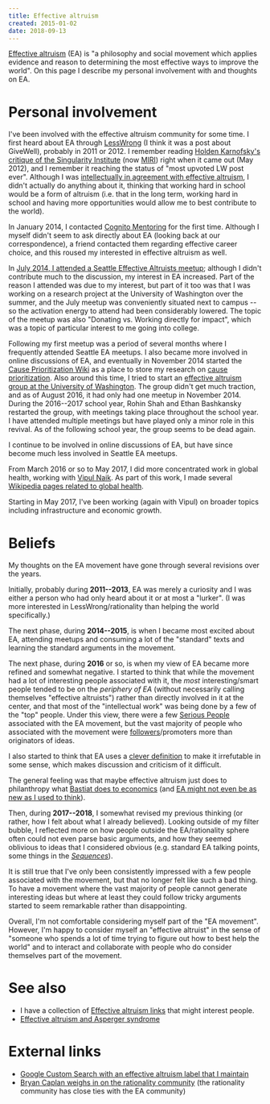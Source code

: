 ```yaml
---
title: Effective altruism
created: 2015-01-02
date: 2018-09-13
---
```


[Effective altruism](https://en.wikipedia.org/wiki/Effective_altruism) (EA) is "a philosophy and social movement which applies evidence and reason to determining the most effective ways to improve the world".
On this page I describe my personal involvement with and thoughts on EA.

# Personal involvement

I've been involved with the effective altruism community for some time.
I first heard about EA through [LessWrong]() (I think it was a post about GiveWell), probably in 2011 or 2012.
I remember reading [Holden Karnofsky's critique of the Singularity Institute](http://lesswrong.com/lw/cbs/thoughts_on_the_singularity_institute_si/) (now [MIRI](https://timelines.issarice.com/wiki/Timeline_of_Machine_Intelligence_Research_Institute)) right when it came out (May 2012), and I remember it reaching the status of "most upvoted LW post ever".
Although I was [intellectually in agreement with effective altruism](https://www.quora.com/As-someone-who-is-intellectually-in-agreement-with-effective-altruism-but-hasnt-started-earning-money-of-my-own-how-can-I-best-contribute-to-the-Effective-Altruism-Forum), I didn't actually do anything about it, thinking that working hard in school would be a form of altruism (i.e. that in the long term, working hard in school and having more opportunities would allow me to best contribute to the world).

In January 2014, I contacted [Cognito Mentoring]() for the first time.
Although I myself didn't seem to ask directly about EA (looking back at our correspondence), a friend contacted them regarding effective career choice, and this roused my interested in effective altruism as well.

In [July 2014, I attended a Seattle Effective Altruists meetup](https://www.facebook.com/events/266352430227314/); although I didn't contribute much to the discussion, my interest in EA increased.
Part of the reason I attended was due to my interest, but part of it too was
that I was working on a research project at the University of Washington over
the summer, and the July meetup was conveniently situated next to campus -- so
the activation energy to attend had been considerably lowered.
The topic of the meetup was also "Donating vs. Working directly for impact",
which was a topic of particular interest to me going into college.

Following my first meetup was a period of several months where I frequently attended Seattle EA meetups.
I also became more involved in online discussions of EA, and eventually in November 2014 started the [Cause Prioritization Wiki](http://causeprioritization.org/) as a place to store my research on [cause prioritization]().
Also around this time, I tried to start an [effective altruism group at the University of Washington](https://www.facebook.com/groups/EffectiveAltruismUW).
The group didn't get much traction, and as of August 2016, it had only had one
meetup in November 2014.
During the 2016--2017 school year, Rohin Shah and Ethan Bashkansky restarted
the group, with meetings taking place throughout the school year.
I have attended multiple meetings but have played only a minor role in this
revival.
As of the following school year, the group seems to be dead again.

I continue to be involved in online discussions of EA, but have since become much less involved in Seattle EA meetups.

From March 2016 or so to May 2017, I did more concentrated work in global health, working with [Vipul Naik](https://vipulnaik.com/).
As part of this work, I made several [Wikipedia pages related to global health](wikipedia#global-health).

Starting in May 2017, I've been working (again with Vipul) on broader topics
including infrastructure and economic growth.

# Beliefs

My thoughts on the EA movement have gone through several revisions over
the years.

Initially, probably during **2011--2013**, EA was merely a curiosity and I
was either a person who had only heard about it or at most a "lurker".
(I was more interested in LessWrong/rationality than helping the world
specifically.)

The next phase, during **2014--2015**, is when I became most excited
about EA, attending meetups and consuming a lot of the "standard"
texts and learning the standard arguments in the movement.

The next phase, during **2016** or so, is when my view of EA became
more refined and somewhat negative. I started to think that while the
movement had a lot of interesting people associated with it, the
_most_ interesting/smart people tended to be on the _periphery of EA_
(without necessarily calling themselves "effective altruists") rather
than directly involved in it at the center, and that most of the
"intellectual work" was being done by a few of the "top" people. Under
this view, there were a few [Serious
People](https://equilibriabook.com/molochs-toolbox/) associated with
the EA movement, but the vast majority of people who associated with
the movement were
[followers](https://www.econlib.org/archives/2005/05/motivating_shee.html)/promoters
more than originators of ideas.

I also started to think that EA uses a [clever definition](http://effective-altruism.com/ea/df/the_outside_critics_of_effective_altruism/26u) to make it irrefutable in some sense, which makes discussion and criticism of it difficult.

The general feeling was that maybe effective altruism just does to
philanthropy what [Bastiat does to
economics](http://econlog.econlib.org/archives/2012/08/the_subtle_valu.html)
(and [EA might not even be as new as I used to
think](is-effective-altruism-new)).

Then, during **2017--2018**, I somewhat revised my previous thinking
(or rather, how I felt about what I already believed). Looking outside
of my filter bubble, I reflected more on how people outside the
EA/rationality sphere often could not even parse basic arguments, and
how they seemed oblivious to ideas that I considered obvious
(e.g. standard EA talking points, some things in the
[_Sequences_](https://www.readthesequences.com/)).

It is still true that I've only been consistently impressed with a few
people associated with the movement, but that no longer felt like such
a bad thing. To have a movement where the vast majority of people
cannot generate interesting ideas but where at least they could
follow tricky arguments started to seem remarkable rather than
disappointing.

Overall, I'm not comfortable considering myself part of the "EA
movement". However, I'm happy to consider myself an "effective
altruist" in the sense of "someone who spends a lot of time trying to
figure out how to best help the world" and to interact and collaborate
with people who do consider themselves part of the movement.

# See also

- I have a collection of [Effective altruism links]() that might interest people.
- [Effective altruism and Asperger syndrome]()

# External links

- [Google Custom Search with an effective altruism label that I maintain](https://cse.google.com/cse/publicurl?cx=003462416774124900295:tgoyrxzwiha)
- [Bryan Caplan weighs in on the rationality community](http://econlog.econlib.org/archives/2017/04/whats_wrong_wit_22.html)
  (the rationality community has close ties with the EA community)
